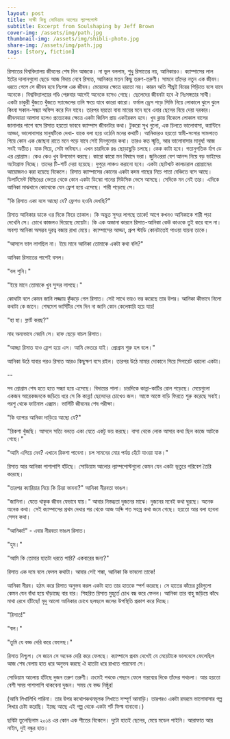 ```yaml
---
layout: post
title: সাক্ষী কিছু সোডিয়াম আলোর ল্যাম্পপোস্ট
subtitle: Excerpt from Soulshaping by Jeff Brown
cover-img: /assets/img/path.jpg
thumbnail-img: /assets/img/shibli-photo.jpg
share-img: /assets/img/path.jpg
tags: [story, fiction]
---
```

রিসাতের বিশ্ববিদ্যালয় জীবনের শেষ দিন আজকে। না ভুল বললাম, শুধু রিসাতের নয়, আনিকারও। ক্যাম্পাসের লাল ইটের দালানগুলো ছেড়ে আজ বিদায় নেবে রিসাত, আনিকার মতন কিছু তরুণ-তরুণী। সামনে তাঁদের নতুন এক জীবন। ধরতে গেলে সে জীবন হবে নিঃসঙ্গ এক জীবন। মেয়েদের ক্ষেত্রে হয়তো নয়। কারন অতি শীঘ্রই বিয়ের পিড়িতে বসে যাবে অনেকে। বিশ্ববিদ্যালয়ের গণ্ডি পেরুবার আগেই অনেকে বসেও গেছে। ছেলেদের জীবনটা হবে ঐ নিঃসঙ্গতার সাথী। একটা চাকুরী খুঁজতে খুঁজতে স্যান্ডেলের তলি ক্ষয়ে যাবে কারো কারো। ফর্মাল ড্রেস পড়ে সিভি নিয়ে লোকালে ঝুলে ঝুলে কিংবা সকাল-সন্ধ্যা অফিস করে দিন যাবে। তারপর হয়তো বাবা মায়ের মনে হবে এবার ছেলের বিয়ে দেয়া দরকার। জীবনযাত্রা আলাদা হলেও প্রত্যেকের ক্ষেত্রে একটা জিনিস প্রায় একইরকম হবে। খুব ক্লান্ত বিকেলে লোকাল বাসের জানালার পাশে বসে রিসাত হয়তো ভাববে ক্যাম্পাস জীবনটার কথা। টুকরো সুখ গুলো, এক চিলতে ভালোবাসা, ক্যান্টিনে আড্ডা, ভালোবাসার মানুষটিকে দেখা- যাকে বলা হয়ে ওঠেনি মনের কথাটি। আনিকারও হয়তো স্বামী-সংসার সামলাতে গিয়ে কোন এক জোছনা রাতে মনে পড়ে যাবে সেই দিনগুলোর কথা। তারও কত স্মৃতি, আর ভালোবাসার মানুষ! আজ সবই অতীত। যাক গিয়ে, সেটা ভবিষ্যৎ। এখন চারদিকে রঙ ছোড়াছুড়ি চলছে। কেক কাটা হবে। গতানুগতিক র্যাগ ডে এর প্রোগ্রাম। কেও কেও খুব উপভোগ করছে। কারো কারো মন বিষাদে ভরা। জুনিওররা বেশ আনন্দ নিয়ে বড় ভাইদের অটোগ্রাফ নিচ্ছে। তাদের টি-শার্ট দেয়া হয়েছে। দুপুরে লাঞ্চও করানো হবে। একটা ছোটখাট কালচারাল প্রোগ্রামের আয়োজনও করা হয়েছে বিকেলে। রিসাত ক্যাম্পাসের কোনের একটা কদম গাছের নিচে পাতা বেঞ্চিতে বসে আছে। ডিপার্টমেন্ট বিল্ডিঙের ভেতর থেকে কোন একটা ডিস্কো গানের মিউসিক ভেসে আসছে। সেদিকে মন নেই তার। এদিকে আনিকা মাঝখানে কোত্থেকে যেন ফ্রেশ হয়ে এসেছে। শারী পড়েছে সে।

"কি রিসাত একা বসে আছো যে? ফ্রেশও হওনি দেখছি?"

রিসাত আনিকার ডাকে ওর দিকে ফিরে তাকাল। কি অদ্ভুত সুন্দর লাগছে তাকে! আগে কখনও আনিকাকে শারী পড়া দেখেনি সে। চোখে কাজলও দিয়েছে মেয়েটা। কি এক অজানা কারনে রিসাত-আনিকা কেউ কাওকে তুই করে বলে না। অবশ্য আনিকা অসম্ভব দূরত্ব বজায় রাখা মেয়ে। ক্যাম্পাসের আড্ডা, গ্রুপ স্টাডি কোনটাতেই পাওয়া যায়না তাকে।

"আসলে ভাল লাগছিল না। ইয়ে মানে আনিকা তোমাকে একটা কথা বলি?"

আনিকা রিসাতের পাশেই বসল।

"বল শুনি।"

"ইয়ে মানে তোমাকে খুব সুন্দর লাগছে।"

কোথাটা বলে কেমন জানি লজ্জায় কুঁকড়ে গেল রিসাত। সেই সাথে ভয়ও ভর করেছে তার উপর। আনিকা কীভাবে নিলো কথাটা কে জানে। শেষমেশ ভার্সিটির শেষ দিন না জানি কোন কেলেঙ্কারি হয়ে যায়!

"হা হা। ফ্লার্ট করছ?"

নাহ অন্যভাবে নেয়নি সে। হাফ ছেড়ে বাচল রিসাত।

"আচ্ছা রিসাত যাও ফ্রেশ হয়ে এস। আমি ভেতরে যাই। প্রোগ্রাম শুরু হল বলে।"

আনিকা উঠে যাবার পরও রিসাত আরও কিছুক্ষণ বসে রইল। তারপর উঠে মামার দোকানে গিয়ে সিগারেট ধরালো একটা।

--

সব প্রোগ্রাম শেষ হতে হতে সন্ধ্যা হয়ে এসেছে। বিদায়ের পালা। চারদিকে কান্না-কাটির রোল পড়েছে। মেয়েগুলো একজন আরেকজনকে জড়িয়ে ধরে সে কি কান্না! ছেলেদের চোখেও জল। আস্তে আস্তে বাড়ি ফিরতে শুরু করেছে সবাই। পরশু থেকে ফাইনাল এক্সাম। ভার্সিটি জীবনের শেষ পরীক্ষা।

"কি ব্যাপার আনিকা দাড়িয়ে আছো যে?"

"রিকশা খুঁজছি। আসলে সত্যি বলতে একা যেতে একটু ভয় করছে। বাসা থেকে লোক আসার কথা ছিল কাজে আটকে গেছে।"

"আমি এগিয়ে দেব? এখানে রিকশা পাবেনা। চল সামনের মোর পর্যন্ত হেঁটে যাওয়া যাক।"

রিসাত আর আনিকা পাশাপাশি হাঁটছে। সোডিয়াম আলোর ল্যাম্পপোস্টগুলো কেমন যেন একটা ভূতুরে পরিবেশ তৈরি করেছে।

"তারপর ক্যারিয়ার নিয়ে কি চিন্তা ভাবনা?" আনিকা নীরবতা ভাঙল।

"জানিনা। যেতে থাকুক জীবন যেভাবে যায়।" আবার নিস্তব্ধতা দুজনের মাঝে। দুজনের মনেই কথা ঘুরছে। অনেক অনেক কথা। সেই ক্যাম্পাসের প্রথম দেখার পর থেকে আজ অব্দি শত সহস্র কথা জমে গেছে। হয়তো আর বলা হবেনা সেসব কথা।

"আনিকা!" - এবার নীরবতা ভাঙল রিসাত।

"হুম।"

"আমি কি তোমার হাতটা ধরতে পারি? একবারের জন্য?"

রিসাত এক দমে বলে ফেলল কথাটা। আবার সেই শঙ্কা, আনিকা কি ভাবলো তাকে!

আনিকা নীরব। হঠাৎ করে রিসাত অনুভব করল একটা হাত তার হাতকে স্পর্শ করেছে। সে হাতের কাঁচের চুরিগুলো কেমন যেন বাঁধা হয়ে দাঁড়াচ্ছে বার বার। শিহরিত রিসাত মুহূর্তে চোখ বন্ধ করে ফেলল। আনিকা তার বাহু জড়িয়ে কাঁধে মাথা রেখে হাঁটছে! মৃদু আলো আনিকার চোখে ছলছলে জলের উপস্থিতি প্রকাশ করে দিচ্ছে।

"রিসাত!"

"বল।"

"তুমি যে বড্ড দেরি করে ফেলেছ।"

রিসাত নিশ্চুপ। সে জানে সে অনেক দেরি করে ফেলছে। ক্যাম্পাসে প্রথম দেখেই যে মেয়েটাকে ভালবেসে ফেলেছিল আজ শেষ বেলায় হাত ধরে অনুভব করছে ঐ হাতটা ধরে রাখতে পারবেনা সে।

সোডিয়াম আলোয় হাঁটছে দুজন তরুণ তরুণী। ক্রমেই পথকে পেছনে ফেলে গন্তব্যের দিকে তাঁদের পথচলা। আর হয়তো বেশী সময় পাশাপাশি থাকবেনা দুজন। সময় যে বড্ড নিষ্ঠুর!



(আমি লিখালিখি পারিনা। তার উপর কথোপকথনমূলক লিখাতে সম্পূর্ণ আনাড়ি। তারপরও একটা রমরমে ভালোবাসার গল্প লিখার চেষ্টা করেছি। ইচ্ছে আছে এই গল্প থেকে একটা শর্ট ফিল্ম বানাবো।)



ছবিটা তুলেছিলাম ২০১৪ এর কোন এক শীতের বিকেলে। দুটো হাতই ছেলের, মেয়ে মডেল পাইনি। আরাফাত আর নাইম, দুই বন্ধুর হাত।
